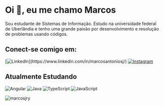 <h1>Oi 👋, eu me chamo Marcos</h1>
Sou estudante de Sistemas de Informação. Estudo na universidade federal de Uberlândia e tenho uma grande paixão por desenvolvimento e resolução de problemas usando códigos.

<h2>Conect-se comigo em:</h2>

[![LinkedIn](https://img.shields.io/badge/LinkedIn-000?style=for-the-badge&logo=linkedin&logoColor=white&align="center")](https://www.linkedin.com/in/marcosantoniosj/)
[![Instagram](https://img.shields.io/badge/-Instagram-000?style=for-the-badge&logo=instagram&logoColor=white)](https://www.instagram.com/marcos_jry/)

## Atualmente Estudando

![Angular](https://img.shields.io/badge/Angular-000?style=for-the-badge&logo=angular&logoColor=white)
![Java](https://img.shields.io/badge/java-000.svg?style=for-the-badge&logo=openjdk&logoColor=white)
![TypeScript](https://img.shields.io/badge/TypeScript-000?style=for-the-badge&logo=typescript&logoColor=white)
![JavaScript](https://img.shields.io/badge/JavaScript-000?style=for-the-badge&logo=javascript&logoColor=black)


<img src="https://github-readme-stats.vercel.app/api/top-langs?username=marcosjry&show_icons=true&hide_border=true&theme=dark&locale=en&layout=compact" alt="marcosjry" />
